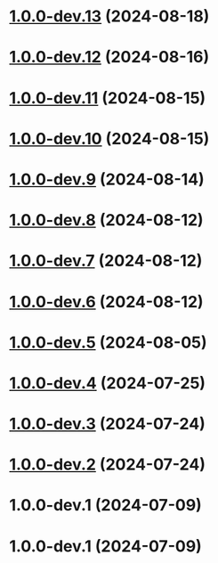 # [1.0.0-dev.13](https://github.com/Leon-Art-EIP/Back/compare/v1.0.0-dev.12...v1.0.0-dev.13) (2024-08-18)

# [1.0.0-dev.12](https://github.com/Leon-Art-EIP/Back/compare/v1.0.0-dev.11...v1.0.0-dev.12) (2024-08-16)

# [1.0.0-dev.11](https://github.com/Leon-Art-EIP/Back/compare/v1.0.0-dev.10...v1.0.0-dev.11) (2024-08-15)

# [1.0.0-dev.10](https://github.com/Leon-Art-EIP/Back/compare/v1.0.0-dev.9...v1.0.0-dev.10) (2024-08-15)

# [1.0.0-dev.9](https://github.com/Leon-Art-EIP/Back/compare/v1.0.0-dev.8...v1.0.0-dev.9) (2024-08-14)

# [1.0.0-dev.8](https://github.com/Leon-Art-EIP/Back/compare/v1.0.0-dev.7...v1.0.0-dev.8) (2024-08-12)

# [1.0.0-dev.7](https://github.com/Leon-Art-EIP/Back/compare/v1.0.0-dev.6...v1.0.0-dev.7) (2024-08-12)

# [1.0.0-dev.6](https://github.com/Leon-Art-EIP/Back/compare/v1.0.0-dev.5...v1.0.0-dev.6) (2024-08-12)

# [1.0.0-dev.5](https://github.com/Leon-Art-EIP/Back/compare/v1.0.0-dev.4...v1.0.0-dev.5) (2024-08-05)

# [1.0.0-dev.4](https://github.com/Leon-Art-EIP/Back/compare/v1.0.0-dev.3...v1.0.0-dev.4) (2024-07-25)

# [1.0.0-dev.3](https://github.com/Leon-Art-EIP/Back/compare/v1.0.0-dev.2...v1.0.0-dev.3) (2024-07-24)

# [1.0.0-dev.2](https://github.com/Leon-Art-EIP/Back/compare/v1.0.0-dev.1...v1.0.0-dev.2) (2024-07-24)

# 1.0.0-dev.1 (2024-07-09)

# 1.0.0-dev.1 (2024-07-09)
